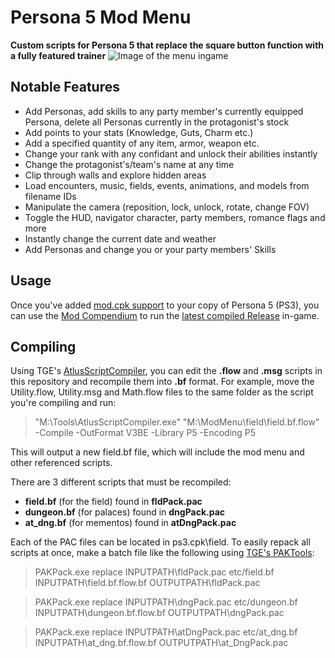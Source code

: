 # Persona 5 Mod Menu
**Custom scripts for Persona 5 that replace the square button function with a fully featured trainer**
![Image of the menu ingame](https://cdn.discordapp.com/attachments/428021649246388224/447597680018063372/unknown.png)
## Notable Features
- Add Personas, add skills to any party member's currently equipped Persona, delete all Personas currently in the protagonist's stock
- Add points to your stats (Knowledge, Guts, Charm etc.)
- Add a specified quantity of any item, armor, weapon etc.
- Change your rank with any confidant and unlock their abilities instantly
- Change the protagonist's/team's name at any time
- Clip through walls and explore hidden areas
- Load encounters, music, fields, events, animations, and models from filename IDs
- Manipulate the camera (reposition, lock, unlock, rotate, change FOV)
- Toggle the HUD, navigator character, party members, romance flags and more
- Instantly change the current date and weather
- Add Personas and change you or your party members' Skills
## Usage
Once you've added [mod.cpk support](https://shrinefox.github.io/guides/p5/mod-cpk) to your copy of Persona 5 (PS3), you can use the [Mod Compendium](https://shrinefox.github.io/guides/p5/mod-compendium) to run the [latest compiled Release](https://github.com/ShrineFox/Persona-5-Mod-Menu/releases) in-game.
## Compiling
Using TGE's [AtlusScriptCompiler](https://github.com/TGEnigma/AtlusScriptToolchain), you can edit the **.flow** and **.msg** scripts in this repository and recompile them into **.bf** format.
For example, move the Utility.flow, Utility.msg and Math.flow files to the same folder as the script you're compiling and run:
> "M:\Tools\AtlusScriptCompiler.exe" "M:\ModMenu\field\field.bf.flow" -Compile -OutFormat V3BE -Library P5 -Encoding P5

This will output a new field.bf file, which will include the mod menu and other referenced scripts.

There are 3 different scripts that must be recompiled:
- **field.bf** (for the field) found in **fldPack.pac**
- **dungeon.bf** (for palaces) found in **dngPack.pac**
- **at_dng.bf** (for mementos) found in **atDngPack.pac**

Each of the PAC files can be located in ps3.cpk\field. To easily repack all scripts at once, make a batch file like the following using [TGE's PAKTools](https://github.com/TGEnigma/AtlusFileSystemLibrary/releases):
> PAKPack.exe replace INPUTPATH\fldPack.pac etc/field.bf INPUTPATH\field.bf.flow.bf OUTPUTPATH\fldPack.pac

> PAKPack.exe replace INPUTPATH\dngPack.pac etc/dungeon.bf INPUTPATH\dungeon.bf.flow.bf OUTPUTPATH\dngPack.pac

> PAKPack.exe replace INPUTPATH\atDngPack.pac etc/at_dng.bf INPUTPATH\at_dng.bf.flow.bf OUTPUTPATH\at_DngPack.pac
